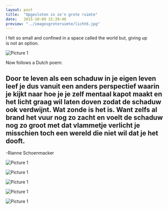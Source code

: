 ```yaml
---
layout: post
title:  "Opgesloten in zo'n grote ruimte"
date:   2015-10-09 15:39:40
preview: "../imagesgroteruimte/licht6.jpg"
---
```




I felt so small and confined in a space called the world but, giving up is not an option.

![Picture 1](../../../../imagesgroteruimte/alleenmetlicht.jpg)

Now follows a Dutch poem:

Door te leven als een schaduw in je eigen
leven leef je dus vanuit een anders
perspectief waarin je kijkt naar hoe je je zelf
mentaal kapot maakt en het licht graag wil
laten doven zodat de schaduw ook verdwijnt.
Wat zonde is het is. Want zelfs al brand het
vuur nog zo zacht en voelt de schaduw nog
zo groot met dat vlammetje verlicht je
misschien toch een wereld die niet wil dat je
het dooft.
-
-Rianne Schoenmacker

![Picture 1](../../../../imagesgroteruimte/licht1.jpg)

![Picture 1](../../../../imagesgroteruimte/licht2.jpg)

![Picture 1](../../../../imagesgroteruimte/licht3.jpg)

![Picture 1](../../../../imagesgroteruimte/licht4.jpg)

![Picture 1](../../../../imagesgroteruimte/licht5.jpg)
